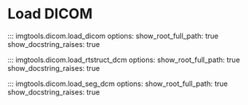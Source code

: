 # Load DICOM 

::: imgtools.dicom.load_dicom
    options:
        show_root_full_path: true
        show_docstring_raises: true


::: imgtools.dicom.load_rtstruct_dcm
    options:
        show_root_full_path: true
        show_docstring_raises: true

::: imgtools.dicom.load_seg_dcm
    options:
        show_root_full_path: true
        show_docstring_raises: true
